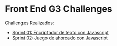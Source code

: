#  Front End G3 Challenges
    
Challenges Realizados: 
 - [Sprint 01: Encriptador de texto con Javascript](./) 
 - [Sprint 02: Juego de ahorcado con Javascript](./)  
